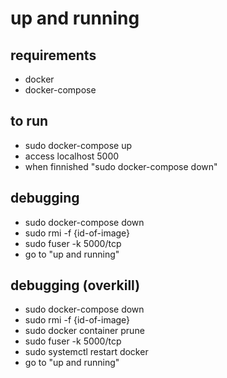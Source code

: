 #  up and running

## requirements
- docker
- docker-compose

## to run
- sudo docker-compose up
- access localhost 5000
- when finnished "sudo docker-compose down"

## debugging
- sudo docker-compose down
- sudo rmi -f {id-of-image}
- sudo fuser -k 5000/tcp
- go to "up and running"

## debugging (overkill)
- sudo docker-compose down
- sudo rmi -f {id-of-image}
- sudo docker container prune
- sudo fuser -k 5000/tcp
- sudo systemctl restart docker
- go to "up and running"
